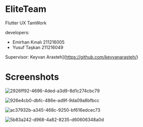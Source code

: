 # EliteTeam


Flutter UX TamWork

developers:

- Emirhan Kınalı 211216005
- Yusuf Taşkan  211216049



Supervisor: Keyvan Arasteh](https://github.com/keyvanarasteh/)


#  Screenshots

![2926ff92-4696-4ded-a3d9-8d1c274cbc79](https://user-images.githubusercontent.com/115784525/213020094-41181e33-7240-4b4a-b283-64b6cdfba5e1.jpg)

![926e4cb0-dbfc-486e-ad9f-9da09a8bfbcc](https://user-images.githubusercontent.com/115784525/213020122-640b2f74-afef-4dd4-9449-8bd24ee4eaf4.jpg)

![ac37932b-a345-468c-9250-bf616edcec73](https://user-images.githubusercontent.com/115784525/213020170-cc784216-eccb-4419-be1d-8f173f4a1db2.jpg)

![5b83a242-d968-4a82-8235-d60606348a0d](https://user-images.githubusercontent.com/115784525/213020184-58d456b2-c03c-4509-899d-c265b89011c7.jpg)
